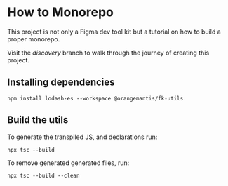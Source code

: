 # How to Monorepo

This project is not only a Figma dev tool kit but a tutorial on how to build a proper monorepo.

Visit the _discovery_ branch to walk through the journey of creating this project.


## Installing dependencies

`npm install lodash-es --workspace @orangemantis/fk-utils`

## Build the utils

To generate the transpiled JS, and declarations run:

`npx tsc --build`

To remove generated generated files, run:

`npx tsc --build --clean`

